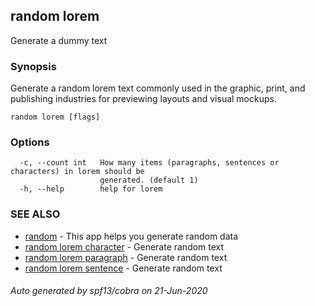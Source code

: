 ## random lorem

Generate a dummy text

### Synopsis

Generate a random lorem text commonly used in the graphic, print, and
publishing industries for previewing layouts and visual mockups.

```
random lorem [flags]
```

### Options

```
  -c, --count int   How many items (paragraphs, sentences or characters) in lorem should be
                    generated. (default 1)
  -h, --help        help for lorem
```

### SEE ALSO

* [random](random.md)	 - This app helps you generate random data
* [random lorem character](random_lorem_character.md)	 - Generate random text
* [random lorem paragraph](random_lorem_paragraph.md)	 - Generate random text
* [random lorem sentence](random_lorem_sentence.md)	 - Generate random text

###### Auto generated by spf13/cobra on 21-Jun-2020
